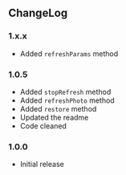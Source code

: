 ## ChangeLog

### 1.x.x
* Added `refreshParams` method

### 1.0.5
* Added `stopRefresh` method
* Added `refreshPhoto` method
* Added `restore` method
* Updated the readme
* Code cleaned

### 1.0.0
* Initial release